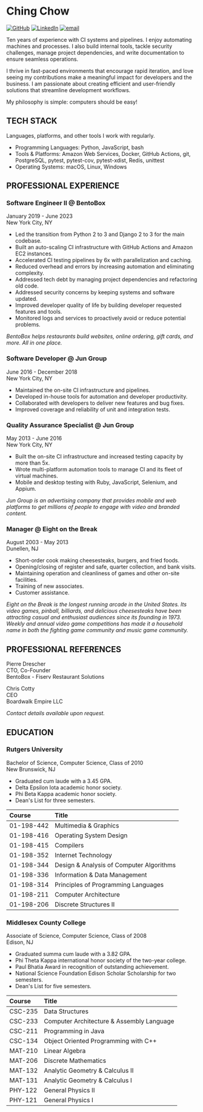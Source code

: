 # Ching Chow

[![GitHub](https://img.shields.io/badge/github--lightgrey.svg)](https://github.com/chingc) [![LinkedIn](https://img.shields.io/badge/linkedin--blue.svg)](https://www.linkedin.com/in/chingc) [![email](https://img.shields.io/badge/email--brightgreen.svg)](mailto:ching64@proton.me?subject=About%20your%20resume%20on%20GitHub)

Ten years of experience with CI systems and pipelines. I enjoy automating machines and processes. I also build internal tools, tackle security challenges, manage project dependencies, and write documentation to ensure seamless operations.

I thrive in fast-paced environments that encourage rapid iteration, and love seeing my contributions make a meaningful impact for developers and the business. I am passionate about creating efficient and user-friendly solutions that streamline development workflows.

My philosophy is simple: computers should be easy!

## TECH STACK

Languages, platforms, and other tools I work with regularly.

- Programming Languages: Python, JavaScript, bash
- Tools & Platforms: Amazon Web Services, Docker, GitHub Actions, git, PostgreSQL, pytest, pytest-cov, pytest-xdist, Redis, unittest
- Operating Systems: macOS, Linux, Windows

## PROFESSIONAL EXPERIENCE

### Software Engineer II @ BentoBox

January 2019 - June 2023<br/>
New York City, NY

- Led the transition from Python 2 to 3 and Django 2 to 3 for the main codebase.
- Built an auto-scaling CI infrastructure with GitHub Actions and Amazon EC2 instances.
- Accelerated CI testing pipelines by 6x with parallelization and caching.
- Reduced overhead and errors by increasing automation and eliminating complexity.
- Addressed tech debt by managing project dependencies and refactoring old code.
- Addressed security concerns by keeping systems and software updated.
- Improved developer quality of life by building developer requested features and tools.
- Monitored logs and services to proactively avoid or reduce potential problems.

_BentoBox helps restaurants build websites, online ordering, gift cards, and more. All in one place._

### Software Developer @ Jun Group

June 2016 - December 2018<br/>
New York City, NY

- Maintained the on-site CI infrastructure and pipelines.
- Developed in-house tools for automation and developer productivity.
- Collaborated with developers to deliver new features and bug fixes.
- Improved coverage and reliability of unit and integration tests.

### Quality Assurance Specialist @ Jun Group

May 2013 - June 2016<br/>
New York City, NY

- Built the on-site CI infrastructure and increased testing capacity by more than 5x.
- Wrote multi-platform automation tools to manage CI and its fleet of virtual machines.
- Mobile and desktop testing with Ruby, JavaScript, Selenium, and Appium.

_Jun Group is an advertising company that provides mobile and web platforms to get millions of people to engage with video and branded content._

### Manager @ Eight on the Break

August 2003 - May 2013<br/>
Dunellen, NJ

- Short-order cook making cheesesteaks, burgers, and fried foods.
- Opening/closing of register and safe, quarter collection, and bank visits.
- Maintaining operation and cleanliness of games and other on-site facilities.
- Training of new associates.
- Customer assistance.

_Eight on the Break is the longest running arcade in the United States. Its video games, pinball, billiards, and delicious cheesesteaks have been attracting casual and enthusiast audiences since its founding in 1973. Weekly and annual video game competitions has made it a household name in both the fighting game community and music game community._

## PROFESSIONAL REFERENCES

Pierre Drescher<br/>
CTO, Co-Founder<br/>
BentoBox - Fiserv Restaurant Solutions

Chris Cotty<br/>
CEO<br/>
Boardwalk Empire LLC

_Contact details available upon request._

## EDUCATION

### Rutgers University

Bachelor of Science, Computer Science, Class of 2010<br/>
New Brunswick, NJ

- Graduated cum laude with a 3.45 GPA.
- Delta Epsilon Iota academic honor society.
- Phi Beta Kappa academic honor society.
- Dean's List for three semesters.

| Course     | Title                                    |
| :--------- | :--------------------------------------- |
| 01-198-442 | Multimedia & Graphics                    |
| 01-198-416 | Operating System Design                  |
| 01-198-415 | Compilers                                |
| 01-198-352 | Internet Technology                      |
| 01-198-344 | Design & Analysis of Computer Algorithms |
| 01-198-336 | Information & Data Management            |
| 01-198-314 | Principles of Programming Languages      |
| 01-198-211 | Computer Architecture                    |
| 01-198-206 | Discrete Structures II                   |

### Middlesex County College

Associate of Science, Computer Science, Class of 2008<br/>
Edison, NJ

- Graduated summa cum laude with a 3.82 GPA.
- Phi Theta Kappa international honor society of the two-year college.
- Paul Bhatia Award in recognition of outstanding achievement.
- National Science Foundation Edison Scholar Scholarship for two semesters.
- Dean's List for five semesters.

| Course  | Title                                     |
| :------ | :---------------------------------------- |
| CSC-235 | Data Structures                           |
| CSC-233 | Computer Architecture & Assembly Language |
| CSC-211 | Programming in Java                       |
| CSC-134 | Object Oriented Programming with C++      |
| MAT-210 | Linear Algebra                            |
| MAT-206 | Discrete Mathematics                      |
| MAT-132 | Analytic Geometry & Calculus II           |
| MAT-131 | Analytic Geometry & Calculus I            |
| PHY-122 | General Physics II                        |
| PHY-121 | General Physics I                         |
